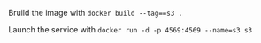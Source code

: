 Bruild the image with `docker build --tag==s3 .`

Launch the service with `docker run -d -p 4569:4569 --name=s3 s3`
